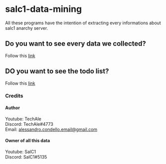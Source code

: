 # salc1-data-mining
All these programs have the intention of extracting every informations about salc1 anarchy server. <br>
## Do you want to see every data we collected?
Follow this [link](https://github.com/TechAle/salc1-data-mining/wiki/Results)
## DO you want to see the todo list?
Follow this [link](https://github.com/TechAle/salc1-data-mining/projects/1)
### Credits
#### Author
Youtube: TechAle<br>
Discord: TechAle#4773<br>
Email: alessandro.condello.email@gmail.com
#### Owner of all this data
Youtube: SalC1<br>
Discord: SalC1#5135
